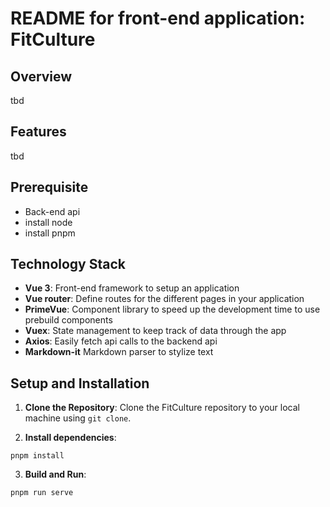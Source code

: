 # README for front-end application: FitCulture

## Overview

tbd

## Features

tbd

## Prerequisite

- Back-end api
- install node
- install pnpm

## Technology Stack

- **Vue 3**: Front-end framework to setup an application
- **Vue router**: Define routes for the different pages in your application
- **PrimeVue**: Component library to speed up the development time to use prebuild components
- **Vuex**: State management to keep track of data through the app
- **Axios**: Easily fetch api calls to the backend api
- **Markdown-it** Markdown parser to stylize text

## Setup and Installation

1. **Clone the Repository**: Clone the FitCulture repository to your local machine using `git clone`.

2. **Install dependencies**:

```
pnpm install
```

3. **Build and Run**:

```
pnpm run serve
```
